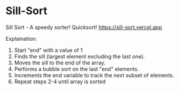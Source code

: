 # Sill-Sort
Sill Sort - A speedy sorter! Quicksort!
https://sill-sort.vercel.app

Explaination:
1) Start "end" with a value of 1
2) Finds the sill (largest element excluding the last one).
3) Moves the sill to the end of the array.
4) Performs a bubble sort on the last "end" elements.
5) Increments the end variable to track the next subset of elements.
6) Repeat steps 2-4 until array is sorted
